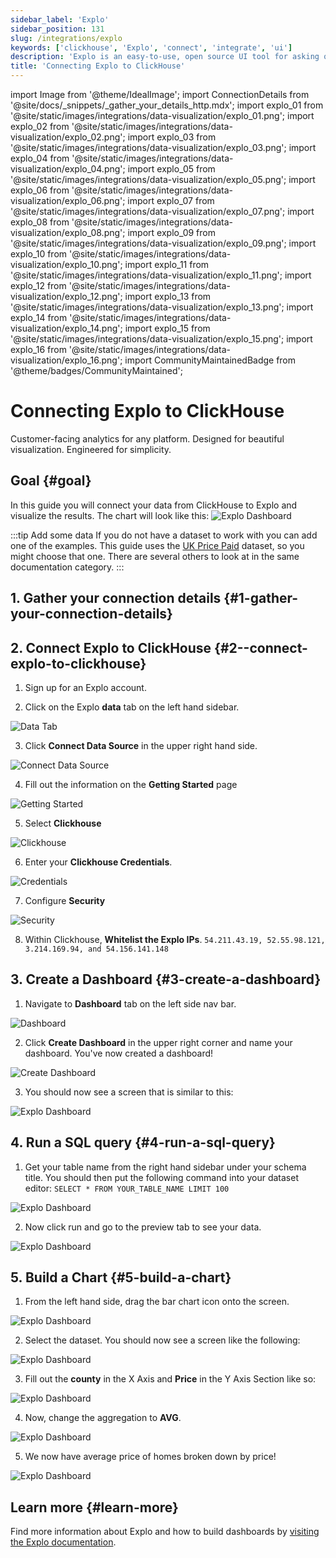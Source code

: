 ```yaml
---
sidebar_label: 'Explo'
sidebar_position: 131
slug: /integrations/explo
keywords: ['clickhouse', 'Explo', 'connect', 'integrate', 'ui']
description: 'Explo is an easy-to-use, open source UI tool for asking questions about your data.'
title: 'Connecting Explo to ClickHouse'
---
```


import Image from '@theme/IdealImage';
import ConnectionDetails from '@site/docs/_snippets/_gather_your_details_http.mdx';
import explo_01 from '@site/static/images/integrations/data-visualization/explo_01.png';
import explo_02 from '@site/static/images/integrations/data-visualization/explo_02.png';
import explo_03 from '@site/static/images/integrations/data-visualization/explo_03.png';
import explo_04 from '@site/static/images/integrations/data-visualization/explo_04.png';
import explo_05 from '@site/static/images/integrations/data-visualization/explo_05.png';
import explo_06 from '@site/static/images/integrations/data-visualization/explo_06.png';
import explo_07 from '@site/static/images/integrations/data-visualization/explo_07.png';
import explo_08 from '@site/static/images/integrations/data-visualization/explo_08.png';
import explo_09 from '@site/static/images/integrations/data-visualization/explo_09.png';
import explo_10 from '@site/static/images/integrations/data-visualization/explo_10.png';
import explo_11 from '@site/static/images/integrations/data-visualization/explo_11.png';
import explo_12 from '@site/static/images/integrations/data-visualization/explo_12.png';
import explo_13 from '@site/static/images/integrations/data-visualization/explo_13.png';
import explo_14 from '@site/static/images/integrations/data-visualization/explo_14.png';
import explo_15 from '@site/static/images/integrations/data-visualization/explo_15.png';
import explo_16 from '@site/static/images/integrations/data-visualization/explo_16.png';
import CommunityMaintainedBadge from '@theme/badges/CommunityMaintained';

# Connecting Explo to ClickHouse

<CommunityMaintainedBadge/>

Customer-facing analytics for any platform. Designed for beautiful visualization. Engineered for simplicity.

## Goal {#goal}

In this guide you will connect your data from ClickHouse to Explo and visualize the results.  The chart will look like this:
<Image img={explo_15} size="md" alt="Explo Dashboard" />

<p/>

:::tip Add some data
If you do not have a dataset to work with you can add one of the examples.  This guide uses the [UK Price Paid](/getting-started/example-datasets/uk-price-paid.md) dataset, so you might choose that one.  There are several others to look at in the same documentation category.
:::

## 1. Gather your connection details {#1-gather-your-connection-details}
<ConnectionDetails />


## 2.  Connect Explo to ClickHouse {#2--connect-explo-to-clickhouse}

1. Sign up for an Explo account.

2. Click on the Explo **data** tab on the left hand sidebar.

<Image img={explo_01} size="sm" alt="Data Tab" border />

3. Click **Connect Data Source** in the upper right hand side.

<Image img={explo_02} size="sm" alt="Connect Data Source" border />

4. Fill out the information on the **Getting Started** page

<Image img={explo_03} size="md" alt="Getting Started" border />

5. Select **Clickhouse**

<Image img={explo_04} size="md" alt="Clickhouse" border />

6. Enter your **Clickhouse Credentials**.

<Image img={explo_05} size="md" alt="Credentials" border />

7. Configure **Security**

<Image img={explo_06} size="md" alt="Security" border />

8. Within Clickhouse, **Whitelist the Explo IPs**.
`
54.211.43.19, 52.55.98.121, 3.214.169.94, and 54.156.141.148
`

## 3. Create a Dashboard {#3-create-a-dashboard}

1. Navigate to **Dashboard** tab on the left side nav bar.

<Image img={explo_07} size="sm" alt="Dashboard" border />

2. Click **Create Dashboard** in the upper right corner and name your dashboard. You've now created a dashboard!

<Image img={explo_08} size="sm" alt="Create Dashboard" border />

3. You should now see a screen that is similar to this:

<Image img={explo_09} size="md" alt="Explo Dashboard" border />

## 4. Run a SQL query {#4-run-a-sql-query}

1. Get your table name from the right hand sidebar under your schema title. You should then put the following command into your dataset editor:
`
SELECT * FROM YOUR_TABLE_NAME
LIMIT 100
`

<Image img={explo_10} size="md" alt="Explo Dashboard" border />

2. Now click run and go to the preview tab to see your data.

<Image img={explo_11} size="md" alt="Explo Dashboard" border />

## 5. Build a Chart {#5-build-a-chart}

1. From the left hand side, drag the bar chart icon onto the screen.

<Image img={explo_16} size="sm" alt="Explo Dashboard" border />

2. Select the dataset. You should now see a screen like the following:

<Image img={explo_12} size="sm" alt="Explo Dashboard" border />

3. Fill out the **county** in the X Axis and **Price** in the Y Axis Section like so:

<Image img={explo_13} size="sm" alt="Explo Dashboard" border />

4. Now, change the aggregation to **AVG**.

<Image img={explo_14} size="sm" alt="Explo Dashboard" border />

5. We now have average price of homes broken down by price!

<Image img={explo_15} size="md" alt="Explo Dashboard" />

## Learn more {#learn-more}

Find more information about Explo and how to build dashboards by <a href="https://docs.explo.co/" target="_blank">visiting the Explo documentation</a>.
